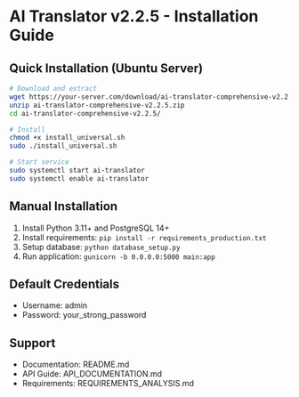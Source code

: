# AI Translator v2.2.5 - Installation Guide

## Quick Installation (Ubuntu Server)
```bash
# Download and extract
wget https://your-server.com/download/ai-translator-comprehensive-v2.2.5.zip
unzip ai-translator-comprehensive-v2.2.5.zip
cd ai-translator-comprehensive-v2.2.5/

# Install
chmod +x install_universal.sh
sudo ./install_universal.sh

# Start service
sudo systemctl start ai-translator
sudo systemctl enable ai-translator
```

## Manual Installation
1. Install Python 3.11+ and PostgreSQL 14+
2. Install requirements: `pip install -r requirements_production.txt`
3. Setup database: `python database_setup.py`
4. Run application: `gunicorn -b 0.0.0.0:5000 main:app`

## Default Credentials
- Username: admin
- Password: your_strong_password

## Support
- Documentation: README.md
- API Guide: API_DOCUMENTATION.md
- Requirements: REQUIREMENTS_ANALYSIS.md

